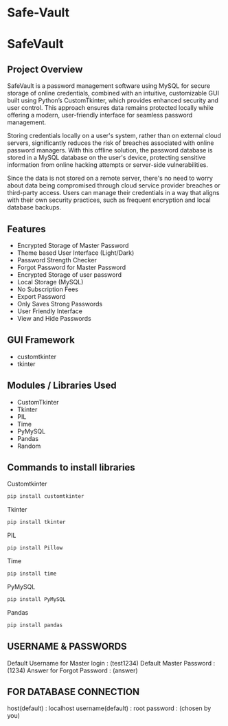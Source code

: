 # Safe-Vault
# SafeVault

<h2><b>Project Overview  </b></h2>
SafeVault is a password management software using MySQL for secure storage of online credentials, combined with an intuitive, customizable GUI built using Python’s CustomTkinter, which provides enhanced security and user control. This approach ensures data remains protected locally while offering a modern, user-friendly interface for seamless password management.
	
Storing credentials locally on a user's system, rather than on external cloud servers, significantly reduces the risk of breaches associated with online password managers. With this offline solution, the password database is stored in a MySQL database on the user's device, protecting sensitive information from online hacking attempts or server-side vulnerabilities.
	
Since the data is not stored on a remote server, there's no need to worry about data being compromised through cloud service provider breaches or third-party access. Users can manage their credentials in a way that aligns with their own security practices, such as frequent encryption and local database backups.

## Features
* Encrypted Storage of Master Password
* Theme based User Interface (Light/Dark)
* Password Strength Checker
* Forgot Password for Master Password
* Encrypted Storage of user password
* Local Storage (MySQL)
* No Subscription Fees
* Export Password
* Only Saves Strong Passwords
* User Friendly Interface
* View and Hide Passwords

## GUI Framework
* customtkinter
* tkinter

## Modules / Libraries Used
* CustomTkinter
* Tkinter
* PIL
* Time
* PyMySQL
* Pandas
* Random
	
## Commands to install libraries
 
Customtkinter
```bash
pip install customtkinter
```

Tkinter 
```bash 
pip install tkinter
```
PIL 
```bash
pip install Pillow
```

Time 
```bash 
pip install time
```
PyMySQL
```bash 
pip install PyMySQL
```
Pandas
```bash
pip install pandas
```

## USERNAME & PASSWORDS
Default Username for Master login : (test1234)
Default Master Password : (1234)
Answer for Forgot Password : (answer)
	
## FOR DATABASE CONNECTION
host(default) : localhost
username(default) : root
password : (chosen by you)
